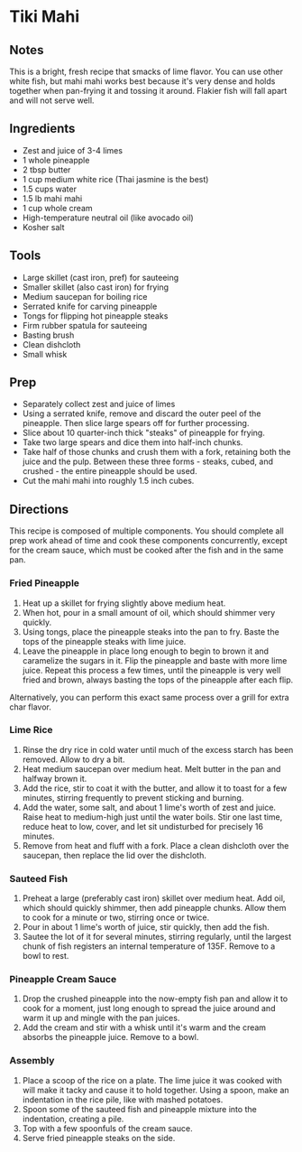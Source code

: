 # Tiki Mahi

## Notes
This is a bright, fresh recipe that smacks of lime flavor. You can use other
white fish, but mahi mahi works best because it's very dense and holds together
when pan-frying it and tossing it around. Flakier fish will fall apart and will
not serve well.

## Ingredients
* Zest and juice of 3-4 limes
* 1 whole pineapple
* 2 tbsp butter
* 1 cup medium white rice (Thai jasmine is the best)
* 1.5 cups water
* 1.5 lb mahi mahi
* 1 cup whole cream
* High-temperature neutral oil (like avocado oil)
* Kosher salt

## Tools
* Large skillet (cast iron, pref) for sauteeing
* Smaller skillet (also cast iron) for frying
* Medium saucepan for boiling rice
* Serrated knife for carving pineapple
* Tongs for flipping hot pineapple steaks
* Firm rubber spatula for sauteeing
* Basting brush
* Clean dishcloth
* Small whisk

## Prep
* Separately collect zest and juice of limes
* Using a serrated knife, remove and discard the outer peel of the pineapple.
  Then slice large spears off for further processing.
* Slice about 10 quarter-inch thick "steaks" of pineapple for frying.
* Take two large spears and dice them into half-inch chunks.
* Take half of those chunks and crush them with a fork, retaining both the
  juice and the pulp. Between these three forms - steaks, cubed, and crushed -
  the entire pineapple should be used.
* Cut the mahi mahi into roughly 1.5 inch cubes.

## Directions
This recipe is composed of multiple components. You should complete all prep
work ahead of time and cook these components concurrently, except for the
cream sauce, which must be cooked after the fish and in the same pan.

### Fried Pineapple
1. Heat up a skillet for frying slightly above medium heat.
2. When hot, pour in a small amount of oil, which should shimmer very quickly.
3. Using tongs, place the pineapple steaks into the pan to fry. Baste the tops
   of the pineapple steaks with lime juice.
4. Leave the pineapple in place long enough to begin to brown it and caramelize
   the sugars in it. Flip the pineapple and baste with more lime juice. Repeat
   this process a few times, until the pineapple is very well fried and brown,
   always basting the tops of the pineapple after each flip.

Alternatively, you can perform this exact same process over a grill for extra
char flavor.

### Lime Rice
1. Rinse the dry rice in cold water until much of the excess starch has been
   removed. Allow to dry a bit.
2. Heat medium saucepan over medium heat. Melt butter in the pan and halfway
   brown it.
3. Add the rice, stir to coat it with the butter, and allow it to toast for
   a few minutes, stirring frequently to prevent sticking and burning.
4. Add the water, some salt, and about 1 lime's worth of zest and juice. Raise
   heat to medium-high just until the water boils. Stir one last time, reduce
   heat to low, cover, and let sit undisturbed for precisely 16 minutes.
5. Remove from heat and fluff with a fork. Place a clean dishcloth over the
   saucepan, then replace the lid over the dishcloth.

### Sauteed Fish
1. Preheat a large (preferably cast iron) skillet over medium heat. Add oil,
   which should quickly shimmer, then add pineapple chunks. Allow them to cook
   for a minute or two, stirring once or twice.
2. Pour in about 1 lime's worth of juice, stir quickly, then add the fish.
3. Sautee the lot of it for several minutes, stirring regularly, until the
   largest chunk of fish registers an internal temperature of 135F. Remove
   to a bowl to rest.

### Pineapple Cream Sauce
1. Drop the crushed pineapple into the now-empty fish pan and allow it to cook
   for a moment, just long enough to spread the juice around and warm it up and
   mingle with the pan juices.
2. Add the cream and stir with a whisk until it's warm and the cream absorbs
   the pineapple juice. Remove to a bowl.

### Assembly
1. Place a scoop of the rice on a plate. The lime juice it was cooked with will
   make it tacky and cause it to hold together. Using a spoon, make an
   indentation in the rice pile, like with mashed potatoes.
2. Spoon some of the sauteed fish and pineapple mixture into the indentation,
   creating a pile.
3. Top with a few spoonfuls of the cream sauce.
4. Serve fried pineapple steaks on the side.

